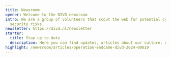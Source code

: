 ```yaml
---
title: Newsroom
opener: Welcome to the DIVD newsroom
intro: We are a group of volunteers that scout the web for potential cyber
  security risks.
newsletter: https://divd.nl/newsletter
starter:
  title: Stay up to date
  description: Here you can find updates, articles about our culture, cases and much more!
highlight: /newsroom/articles/operation-endcame-divd-2024-00019
---
```

